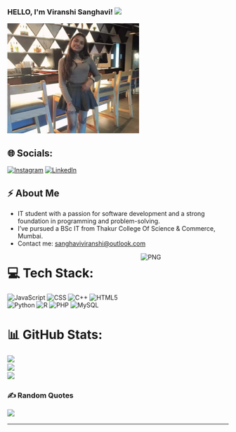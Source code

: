 
### HELLO, I'm Viranshi Sanghavi! <img src="https://raw.githubusercontent.com/MartinHeinz/MartinHeinz/master/wave.gif" width="30px">
<img src="https://github.com/ViranshiSanghavi/ViranshiSanghavi/blob/main/viranshii.jpg" width="300px" height="250px">

## 🌐 Socials:
 [![Instagram](https://img.shields.io/badge/Instagram-%23E4405F.svg?logo=Instagram&logoColor=white)](https://instagram.com/viranshi_21) [![LinkedIn](https://img.shields.io/badge/LinkedIn-%230077B5.svg?logo=linkedin&logoColor=white)](https://linkedin.com/in/viranshi-sanghavi-304ab12a0) 

 ## ⚡ About Me
-  IT student with a passion for software development and a strong foundation in programming and problem-solving.
-  I’ve pursued a BSc IT from Thakur College Of Science & Commerce, Mumbai.
-  Contact me: sanghaviviranshi@outlook.com

<img align="right" alt="PNG" src="https://github.com/Vanshikapandey30/Vanshikapandey30/blob/main/assets/img/cat.png" width="200" height="200" />

# 💻 Tech Stack:
![JavaScript](https://img.shields.io/badge/javascript-%23323330.svg?style=for-the-badge&logo=javascript&logoColor=%23F7DF1E) ![CSS](https://img.shields.io/badge/css-%231572B6.svg?style=for-the-badge&logo=css3&logoColor=white) ![C++](https://img.shields.io/badge/c++-%2300599C.svg?style=for-the-badge&logo=c%2B%2B&logoColor=white) ![HTML5](https://img.shields.io/badge/html5-%23E34F26.svg?style=for-the-badge&logo=html5&logoColor=white) ![Python](https://img.shields.io/badge/python-3670A0?style=for-the-badge&logo=python&logoColor=ffdd54) ![R](https://img.shields.io/badge/r-%23276DC3.svg?style=for-the-badge&logo=r&logoColor=white) ![PHP](https://img.shields.io/badge/php-%23777BB4.svg?style=for-the-badge&logo=php&logoColor=white) ![MySQL](https://img.shields.io/badge/mysql-%2300000f.svg?style=for-the-badge&logo=mysql&logoColor=white)

# 📊 GitHub Stats:
![](https://github-readme-stats.vercel.app/api?username=viranshisanghavi&theme=dark&hide_border=false&include_all_commits=false&count_private=false)<br/>
![](https://github-readme-streak-stats.herokuapp.com/?user=viranshisanghavi&theme=dark&hide_border=false)<br/>
![](https://github-readme-stats.vercel.app/api/top-langs/?username=viranshisanghavi&theme=dark&hide_border=false&include_all_commits=false&count_private=false&layout=compact)


### ✍️ Random Quotes
![](https://quotes-github-readme.vercel.app/api?type=horizontal&theme=radical)


---

